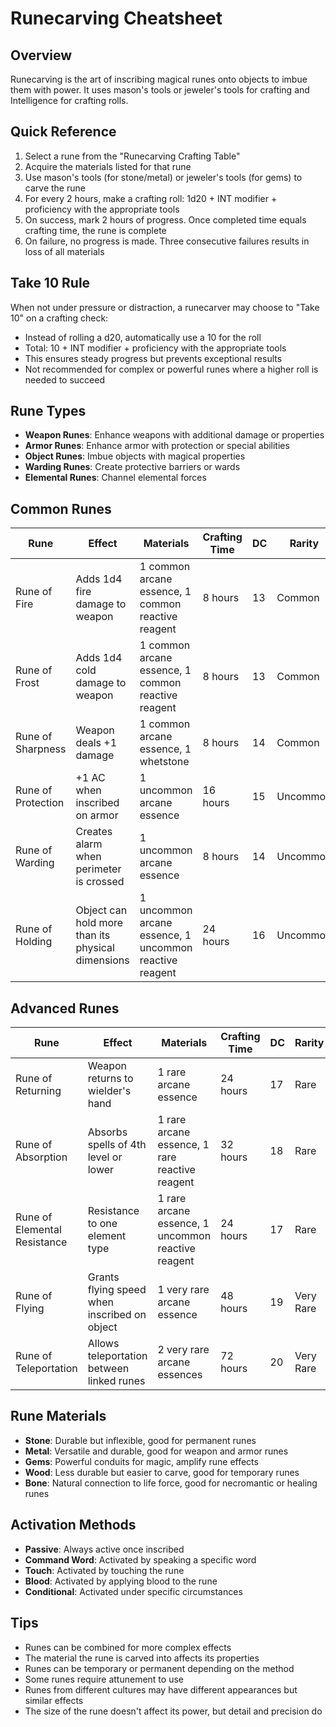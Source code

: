 # Runecarving Cheatsheet

## Overview
Runecarving is the art of inscribing magical runes onto objects to imbue them with power. It uses mason's tools or jeweler's tools for crafting and Intelligence for crafting rolls.

## Quick Reference
1. Select a rune from the "Runecarving Crafting Table"
2. Acquire the materials listed for that rune
3. Use mason's tools (for stone/metal) or jeweler's tools (for gems) to carve the rune
4. For every 2 hours, make a crafting roll: 1d20 + INT modifier + proficiency with the appropriate tools
5. On success, mark 2 hours of progress. Once completed time equals crafting time, the rune is complete
6. On failure, no progress is made. Three consecutive failures results in loss of all materials

## Take 10 Rule
When not under pressure or distraction, a runecarver may choose to "Take 10" on a crafting check:
- Instead of rolling a d20, automatically use a 10 for the roll
- Total: 10 + INT modifier + proficiency with the appropriate tools
- This ensures steady progress but prevents exceptional results
- Not recommended for complex or powerful runes where a higher roll is needed to succeed

## Rune Types
- **Weapon Runes**: Enhance weapons with additional damage or properties
- **Armor Runes**: Enhance armor with protection or special abilities
- **Object Runes**: Imbue objects with magical properties
- **Warding Runes**: Create protective barriers or wards
- **Elemental Runes**: Channel elemental forces

## Common Runes
| Rune | Effect | Materials | Crafting Time | DC | Rarity | Value |
|------|--------|-----------|---------------|-----|--------|-------|
| Rune of Fire | Adds 1d4 fire damage to weapon | 1 common arcane essence, 1 common reactive reagent | 8 hours | 13 | Common | 100 gp |
| Rune of Frost | Adds 1d4 cold damage to weapon | 1 common arcane essence, 1 common reactive reagent | 8 hours | 13 | Common | 100 gp |
| Rune of Sharpness | Weapon deals +1 damage | 1 common arcane essence, 1 whetstone | 8 hours | 14 | Common | 150 gp |
| Rune of Protection | +1 AC when inscribed on armor | 1 uncommon arcane essence | 16 hours | 15 | Uncommon | 300 gp |
| Rune of Warding | Creates alarm when perimeter is crossed | 1 uncommon arcane essence | 8 hours | 14 | Uncommon | 200 gp |
| Rune of Holding | Object can hold more than its physical dimensions | 1 uncommon arcane essence, 1 uncommon reactive reagent | 24 hours | 16 | Uncommon | 400 gp |

## Advanced Runes
| Rune | Effect | Materials | Crafting Time | DC | Rarity | Value |
|------|--------|-----------|---------------|-----|--------|-------|
| Rune of Returning | Weapon returns to wielder's hand | 1 rare arcane essence | 24 hours | 17 | Rare | 2,000 gp |
| Rune of Absorption | Absorbs spells of 4th level or lower | 1 rare arcane essence, 1 rare reactive reagent | 32 hours | 18 | Rare | 3,000 gp |
| Rune of Elemental Resistance | Resistance to one element type | 1 rare arcane essence, 1 uncommon reactive reagent | 24 hours | 17 | Rare | 2,500 gp |
| Rune of Flying | Grants flying speed when inscribed on object | 1 very rare arcane essence | 48 hours | 19 | Very Rare | 8,000 gp |
| Rune of Teleportation | Allows teleportation between linked runes | 2 very rare arcane essences | 72 hours | 20 | Very Rare | 12,000 gp |

## Rune Materials
- **Stone**: Durable but inflexible, good for permanent runes
- **Metal**: Versatile and durable, good for weapon and armor runes
- **Gems**: Powerful conduits for magic, amplify rune effects
- **Wood**: Less durable but easier to carve, good for temporary runes
- **Bone**: Natural connection to life force, good for necromantic or healing runes

## Activation Methods
- **Passive**: Always active once inscribed
- **Command Word**: Activated by speaking a specific word
- **Touch**: Activated by touching the rune
- **Blood**: Activated by applying blood to the rune
- **Conditional**: Activated under specific circumstances

## Tips
- Runes can be combined for more complex effects
- The material the rune is carved into affects its properties
- Runes can be temporary or permanent depending on the method
- Some runes require attunement to use
- Runes from different cultures may have different appearances but similar effects
- The size of the rune doesn't affect its power, but detail and precision do

